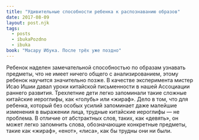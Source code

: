 ```yaml
---
title: "Удивительные способности ребенка к распознаванию образов"
date: 2017-08-09
layout: post.njk
tags:
  - posts
  - ibukaPozdno
  - ibuka
book: "Масару Ибука. После трёх уже поздно"
---
```


Ребенок наделен замечательной способностью по образам узнавать предметы, что не имеет ничего общего с анализированием, этому ребенок научится значительно позже. В качестве эксперимента мистер Исао Ишии давал уроки китайской письменности в нашей Ассоциации раннего развития. Трехлетние дети легко запоминали такие сложные китайские иероглифы, как «голубь» или «жираф». Дело в том, что для ребенка, который без особых усилий запоминает даже малейшие изменения в выражении лица, трудные китайские иероглифы — не проблема. В отличие от абстрактных слов, таких, как «девять», он может легко запомнить слова, обозначающие конкретные предметы, такие как «жираф», «енот», «лиса», как бы трудны они ни были.
